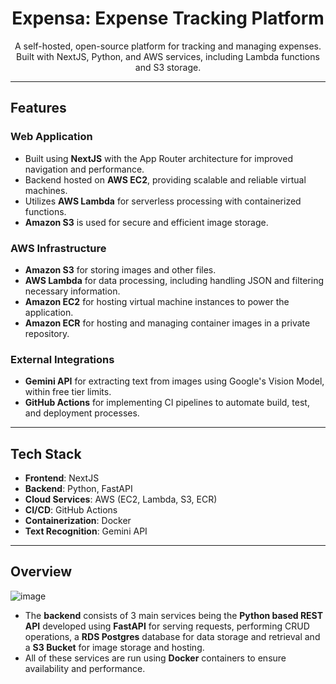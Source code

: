 <h1 align="center">Expensa: Expense Tracking Platform</h1>

<p align="center">
  A self-hosted, open-source platform for tracking and managing expenses.  
  Built with NextJS, Python, and AWS services, including Lambda functions and S3 storage.  
</p>

---

## Features  

### Web Application  
- Built using **NextJS** with the App Router architecture for improved navigation and performance.  
- Backend hosted on **AWS EC2**, providing scalable and reliable virtual machines.  
- Utilizes **AWS Lambda** for serverless processing with containerized functions.  
- **Amazon S3** is used for secure and efficient image storage.  

### AWS Infrastructure  
- **Amazon S3** for storing images and other files.  
- **AWS Lambda** for data processing, including handling JSON and filtering necessary information.  
- **Amazon EC2** for hosting virtual machine instances to power the application.  
- **Amazon ECR** for hosting and managing container images in a private repository.  

### External Integrations  
- **Gemini API** for extracting text from images using Google's Vision Model, within free tier limits.  
- **GitHub Actions** for implementing CI pipelines to automate build, test, and deployment processes.  

---

## Tech Stack  

- **Frontend**: NextJS   
- **Backend**: Python, FastAPI  
- **Cloud Services**: AWS (EC2, Lambda, S3, ECR)  
- **CI/CD**: GitHub Actions  
- **Containerization**: Docker  
- **Text Recognition**: Gemini API  

---

## Overview
![image](https://github.com/user-attachments/assets/6121d6e1-a9cf-4db6-8ceb-e309c16c323f)

- The **backend** consists of 3 main services being the **Python based REST API** developed using **FastAPI** for serving requests, performing CRUD operations, a **RDS Postgres** database for data storage and retrieval and a **S3 Bucket** for image storage and hosting.
- All of these services are run using **Docker** containers to ensure availability and performance.

